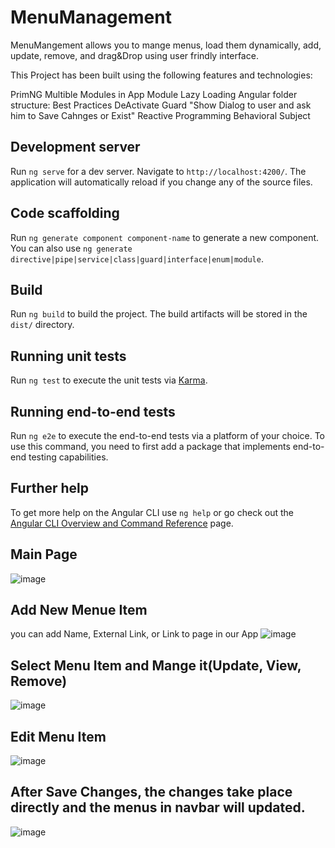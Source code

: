 # MenuManagement

MenuMangement allows you to mange menus, load them dynamically, add, update, remove, and drag&Drop using user frindly interface.

This Project has been built using the following features and technologies:

PrimNG
Multible Modules in App
Module Lazy Loading
Angular folder structure: Best Practices
DeActivate Guard "Show Dialog to user and ask him to Save Cahnges or Exist"
Reactive Programming
Behavioral Subject

## Development server

Run `ng serve` for a dev server. Navigate to `http://localhost:4200/`. The application will automatically reload if you change any of the source files.

## Code scaffolding

Run `ng generate component component-name` to generate a new component. You can also use `ng generate directive|pipe|service|class|guard|interface|enum|module`.

## Build

Run `ng build` to build the project. The build artifacts will be stored in the `dist/` directory.

## Running unit tests

Run `ng test` to execute the unit tests via [Karma](https://karma-runner.github.io).

## Running end-to-end tests

Run `ng e2e` to execute the end-to-end tests via a platform of your choice. To use this command, you need to first add a package that implements end-to-end testing capabilities.

## Further help

To get more help on the Angular CLI use `ng help` or go check out the [Angular CLI Overview and Command Reference](https://angular.io/cli) page.

## Main Page
![image](https://user-images.githubusercontent.com/86228931/183254765-8564f1a3-ad30-4160-9a08-b3796f0c3a67.png)

## Add New Menue Item
you can add Name, External Link, or Link to page in our App
![image](https://user-images.githubusercontent.com/86228931/183254815-01bf7ff1-2dce-4bef-9ba5-e30654bb5ea9.png)

## Select Menu Item and Mange it(Update, View, Remove)
![image](https://user-images.githubusercontent.com/86228931/183254872-64e270ac-0444-47fe-8f2a-7f94ca64f09e.png)

## Edit Menu Item
![image](https://user-images.githubusercontent.com/86228931/183254893-fa1ba235-32af-4a61-b374-4f988b3ef8f8.png)

## After Save Changes, the changes take place directly and the menus in navbar will updated.
![image](https://user-images.githubusercontent.com/86228931/183254966-d694e44a-ca2a-4373-ac85-7c74f6622c9e.png)

